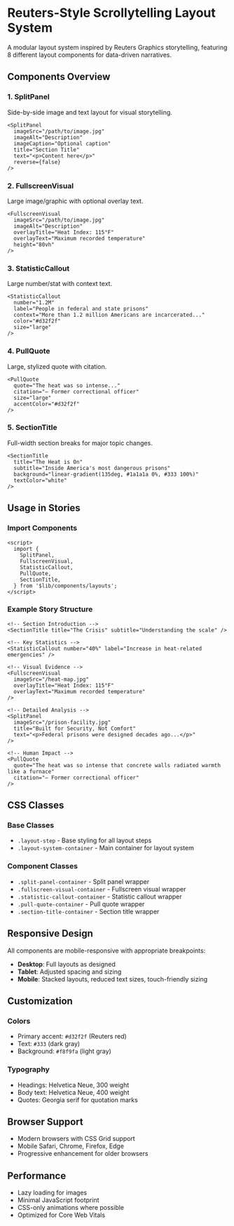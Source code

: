 # Reuters-Style Scrollytelling Layout System

A modular layout system inspired by Reuters Graphics storytelling, featuring 8 different layout components for data-driven narratives.

## Components Overview

### 1. SplitPanel

Side-by-side image and text layout for visual storytelling.

```svelte
<SplitPanel
  imageSrc="/path/to/image.jpg"
  imageAlt="Description"
  imageCaption="Optional caption"
  title="Section Title"
  text="<p>Content here</p>"
  reverse={false}
/>
```

### 2. FullscreenVisual

Large image/graphic with optional overlay text.

```svelte
<FullscreenVisual
  imageSrc="/path/to/image.jpg"
  imageAlt="Description"
  overlayTitle="Heat Index: 115°F"
  overlayText="Maximum recorded temperature"
  height="80vh"
/>
```

### 3. StatisticCallout

Large number/stat with context text.

```svelte
<StatisticCallout
  number="1.2M"
  label="People in federal and state prisons"
  context="More than 1.2 million Americans are incarcerated..."
  color="#d32f2f"
  size="large"
/>
```

### 4. PullQuote

Large, stylized quote with citation.

```svelte
<PullQuote
  quote="The heat was so intense..."
  citation="— Former correctional officer"
  size="large"
  accentColor="#d32f2f"
/>
```

### 5. SectionTitle

Full-width section breaks for major topic changes.

```svelte
<SectionTitle
  title="The Heat is On"
  subtitle="Inside America's most dangerous prisons"
  background="linear-gradient(135deg, #1a1a1a 0%, #333 100%)"
  textColor="white"
/>
```

## Usage in Stories

### Import Components

```svelte
<script>
  import {
    SplitPanel,
    FullscreenVisual,
    StatisticCallout,
    PullQuote,
    SectionTitle,
  } from '$lib/components/layouts';
</script>
```

### Example Story Structure

```svelte
<!-- Section Introduction -->
<SectionTitle title="The Crisis" subtitle="Understanding the scale" />

<!-- Key Statistics -->
<StatisticCallout number="40%" label="Increase in heat-related emergencies" />

<!-- Visual Evidence -->
<FullscreenVisual
  imageSrc="/heat-map.jpg"
  overlayTitle="Heat Index: 115°F"
  overlayText="Maximum recorded temperature"
/>

<!-- Detailed Analysis -->
<SplitPanel
  imageSrc="/prison-facility.jpg"
  title="Built for Security, Not Comfort"
  text="<p>Federal prisons were designed decades ago...</p>"
/>

<!-- Human Impact -->
<PullQuote
  quote="The heat was so intense that concrete walls radiated warmth like a furnace"
  citation="— Former correctional officer"
/>
```

## CSS Classes

### Base Classes

- `.layout-step` - Base styling for all layout steps
- `.layout-system-container` - Main container for layout system

### Component Classes

- `.split-panel-container` - Split panel wrapper
- `.fullscreen-visual-container` - Fullscreen visual wrapper
- `.statistic-callout-container` - Statistic callout wrapper
- `.pull-quote-container` - Pull quote wrapper
- `.section-title-container` - Section title wrapper

## Responsive Design

All components are mobile-responsive with appropriate breakpoints:

- **Desktop**: Full layouts as designed
- **Tablet**: Adjusted spacing and sizing
- **Mobile**: Stacked layouts, reduced text sizes, touch-friendly sizing

## Customization

### Colors

- Primary accent: `#d32f2f` (Reuters red)
- Text: `#333` (dark gray)
- Background: `#f8f9fa` (light gray)

### Typography

- Headings: Helvetica Neue, 300 weight
- Body text: Helvetica Neue, 400 weight
- Quotes: Georgia serif for quotation marks

## Browser Support

- Modern browsers with CSS Grid support
- Mobile Safari, Chrome, Firefox, Edge
- Progressive enhancement for older browsers

## Performance

- Lazy loading for images
- Minimal JavaScript footprint
- CSS-only animations where possible
- Optimized for Core Web Vitals
